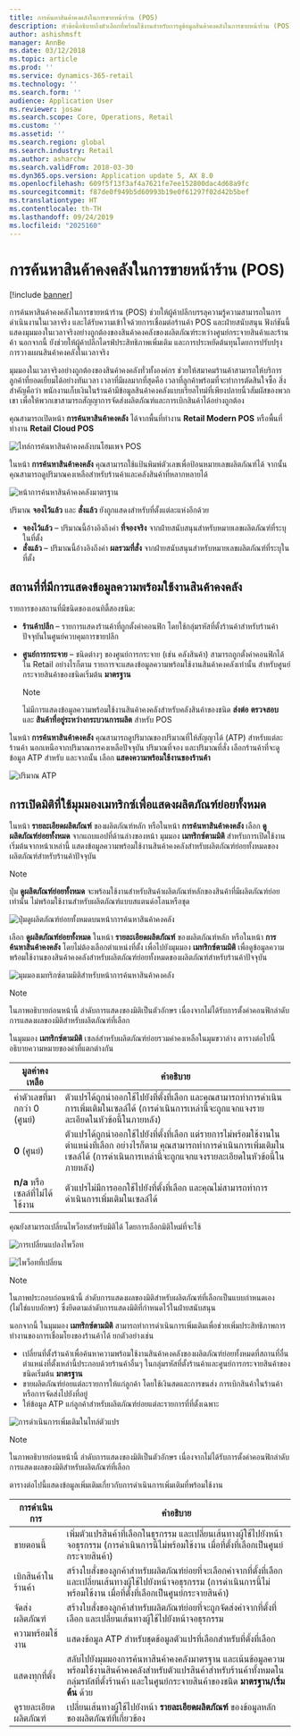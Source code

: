 ```yaml
---
title: การค้นหาสินค้าคงคลังในการขายหน้าร้าน (POS)
description: หัวข้อนี้อธิบายถึงตัวเลือกที่พร้อมใช้งานสำหรับการดูข้อมูลสินค้าคงคลังในการขายหน้าร้าน (POS)
author: ashishmsft
manager: AnnBe
ms.date: 03/12/2018
ms.topic: article
ms.prod: ''
ms.service: dynamics-365-retail
ms.technology: ''
ms.search.form: ''
audience: Application User
ms.reviewer: josaw
ms.search.scope: Core, Operations, Retail
ms.custom: ''
ms.assetid: ''
ms.search.region: global
ms.search.industry: Retail
ms.author: asharchw
ms.search.validFrom: 2018-03-30
ms.dyn365.ops.version: Application update 5, AX 8.0
ms.openlocfilehash: 609f5f13f3af4a7621fe7ee152800dac4d68a9fc
ms.sourcegitcommit: f87de0f949b5d60993b19e0f61297f02d42b5bef
ms.translationtype: HT
ms.contentlocale: th-TH
ms.lasthandoff: 09/24/2019
ms.locfileid: "2025160"
---
```

# <a name="inventory-lookup-in-the-point-of-sale-pos"></a>การค้นหาสินค้าคงคลังในการขายหน้าร้าน (POS)

[!include [banner](includes/banner.md)]

การค้นหาสินค้าคงคลังในการขายหน้าร้าน (POS) ช่วยให้ผู้ค้าปลีกบรรลุความรู้ความสามารถในการดำเนินงานในเวลาจริง และได้รับความเข้าใจด้วยการเชื่อมต่อร้านค้า POS และฝ่ายสนับสนุน ฟังก์ชันนี้แสดงมุมมองในเวลาจริงอย่างถูกต้องของสินค้าคงคลังของผลิตภัณฑ์ระหว่างศูนย์กระจายสินค้าและร้านค้า นอกจากนี้ ยังช่วยให้ผู้ค้าปลีกไดรฟ์ประสิทธิภาพเพิ่มเติม และการประหยัดต้นทุนโดยการปรับปรุงการวางแผนสินค้าคงคลังในเวลาจริง

มุมมองในเวลาจริงอย่างถูกต้องของสินค้าคงคลังทั่วทั้งองค์กร ช่วยให้สมาคมร้านค้าสามารถให้บริการลูกค้าที่ยอดเยี่ยมได้อย่างทันเวลา เวลาที่มีผลมากที่สุดคือ เวลาที่ลูกค้าพร้อมที่จะทำการตัดสินใจซื้อ สิ่งสำคัญคือว่า พนักงานเก็บเงินในร้านค้ามีข้อมูลสินค้าคงคลังแบบเรียลไทม์ที่เพียงปลายนิ้วสัมผัสของพวกเขา เพื่อให้พวกเขาสามารถสัญญาการจัดส่งผลิตภัณฑ์และการเบิกสินค้าได้อย่างถูกต้อง

คุณสามารถเปิดหน้า **การค้นหาสินค้าคงคลัง** ได้จากพื้นที่ทำงาน **Retail Modern POS** หรือพื้นที่ทำงาน **Retail Cloud POS**

![ไทล์การค้นหาสินค้าคงคลังบนโฮมเพจ POS](media/POSHomepage.png)

ในหน้า **การค้นหาสินค้าคงคลัง** คุณสามารถใช้แป้นพิมพ์ตัวเลขเพื่อป้อนหมายเลขผลิตภัณฑ์ได้ จากนั้น คุณสามารถดูปริมาณคงเหลือสำหรับร้านค้าและคลังสินค้าที่หลากหลายได้

![หน้าการค้นหาสินค้าคงคลังมาตรฐาน](media/InventoryLookUp.png)

ปริมาณ **จองไว้แล้ว** และ **สั่งแล้ว** ยังถูกแสดงสำหรับที่ตั้งแต่ละแห่งอีกด้วย

- **จองไว้แล้ว** – ปริมาณนี้อ้างอิงถึงค่า **ที่จองจริง** จากฝ่ายสนับสนุนสำหรับหมายเลขผลิตภัณฑ์ที่ระบุในที่ตั้ง
- **สั่งแล้ว** – ปริมาณนี้อ้างอิงถึงค่า **ผลรวมที่สั่ง** จากฝ่ายสนับสนุนสำหรับหมายเลขผลิตภัณฑ์ที่ระบุในที่ตั้ง

## <a name="locations-that-inventory-availability-information-is-shown-for"></a>สถานที่ที่มีการแสดงข้อมูลความพร้อมใช้งานสินค้าคงคลัง

รายการของสถานที่มีชนิดของเอนทิตี้สองชนิด:

- **ร้านค้าปลีก** – รายการแสดงร้านค้าที่ถูกตั้งค่าคอนฟิก โดยใช้กลุ่มรหัสที่ตั้งร้านค้าสำหรับร้านค้าปัจจุบันในศูนย์ควบคุมการขายปลีก
- **ศูนย์การกระจาย** – ชนิดต่างๆ ของศูนย์การกระจาย (เช่น คลังสินค้า) สามารถถูกตั้งค่าคอนฟิกได้ใน Retail อย่างไรก็ตาม รายการจะแสดงข้อมูลความพร้อมใช้งานสินค้าคงคลังเท่านั้น สำหรับศูนย์กระจายสินค้าของชนิดเริ่มต้น **มาตรฐาน**

    > [!NOTE]
    > ไม่มีการแสดงข้อมูลความพร้อมใช้งานสินค้าคงคลังสำหรับคลังสินค้าของชนิด **ส่งต่อ** **ตรวจสอบ** และ **สินค้าที่อยู่ระหว่างกระบวนการผลิต** สำหรับ POS

ในหน้า **การค้นหาสินค้าคงคลัง** คุณสามารถดูปริมาณของปริมาณที่ให้สัญญาได้ (ATP) สำหรับแต่ละร้านค้า นอกเหนือจากปริมาณการคงเหลือปัจจุบัน ปริมาณที่จอง และปริมาณที่สั่ง เลือกร้านค้าที่จะดูข้อมูล ATP สำหรับ และจากนั้น เลือก **แสดงความพร้อมใช้งานของร้านค้า**

![ปริมาณ ATP](media/ATP.png)

## <a name="opening-the-dimension-based-matrix-view-to-show-all-variants"></a>การเปิดมิติที่ใช้มุมมองเมทริกซ์เพื่อแสดงผลิตภัณฑ์ย่อยทั้งหมด

ในหน้า **รายละเอียดผลิตภัณฑ์** ของผลิตภัณฑ์หลัก หรือในหน้า **การค้นหาสินค้าคงคลัง** เลือก **ดูผลิตภัณฑ์ย่อยทั้งหมด** จากแถบแอปที่ด้านล่างของหน้า มุมมอง **เมทริกซ์ตามมิติ** สำหรับการเปิดใช้งานเริ่มต้นจากหน้าเหล่านี้ แสดงข้อมูลความพร้อมใช้งานสินค้าคงคลังสำหรับผลิตภัณฑ์ย่อยทั้งหมดของผลิตภัณฑ์สำหรับร้านค้าปัจจุบัน

> [!NOTE]
> ปุ่ม **ดูผลิตภัณฑ์ย่อยทั้งหมด** จะพร้อมใช้งานสำหรับสินค้าผลิตภัณฑ์หลักของสินค้าที่มีผลิตภัณฑ์ย่อยเท่านั้น ไม่พร้อมใช้งานสำหรับผลิตภัณฑ์แบบสแตนด์อโลนหรือชุด

![ปุ่มดูผลิตภัณฑ์ย่อยทั้งหมดบนหน้าการค้นหาสินค้าคงคลัง](media/StandardToMatrix.png)

เลือก **ดูผลิตภัณฑ์ย่อยทั้งหมด** ในหน้า **รายละเอียดผลิตภัณฑ์** ของผลิตภัณฑ์หลัก หรือในหน้า **การค้นหาสินค้าคงคลัง** โดยไม่ต้องเลือกตำแหน่งที่ตั้ง เพื่อไปยังมุมมอง **เมทริกซ์ตามมิติ** เพื่อดูข้อมูลความพร้อมใช้งานของสินค้าคงคลังสำหรับผลิตภัณฑ์ย่อยทั้งหมดของผลิตภัณฑ์สำหรับร้านค้าปัจจุบัน

![มุมมองเมทริกซ์ตามมิติสำหรับหน้าการค้นหาสินค้าคงคลัง](media/Matrix.png)

> [!NOTE]
> ในภาพอธิบายก่อนหน้านี้ ลำดับการแสดงของมิติเป็นตัวอักษร เนื่องจากไม่ได้รับการตั้งค่าคอนฟิกลำดับการแสดงผลของมิติสำหรับผลิตภัณฑ์ที่เลือก

ในมุมมอง **เมทริกซ์ตามมิติ** เซลล์สำหรับผลิตภัณฑ์ย่อยรวมค่าคงเหลือในมุมขวาล่าง ตารางต่อไปนี้อธิบายความหมายของค่าที่แตกต่างกัน

| มูลค่าคงเหลือ                            | คำอธิบาย |
|------------------------------------------|-------------|
| ค่าตัวเลขที่มากกว่า 0 (ศูนย์) | ตัวแปรได้ถูกนำออกใช้ไปยังที่ตั้งที่เลือก และคุณสามารถทำการดำเนินการเพิ่มเติมในเซลล์ได้ (การดำเนินการเหล่านี้จะถูกแจกแจงรายละเอียดในหัวข้อนี้ในภายหลัง) |
| **0** (ศูนย์)                             | ตัวแปรได้ถูกนำออกใช้ไปยังที่ตั้งที่เลือก แต่รายการไม่พร้อมใช้งานในตำแหน่งที่เลือก อย่างไรก็ตาม คุณสามารถทำการดำเนินการเพิ่มเติมในเซลล์ได้ (การดำเนินการเหล่านี้จะถูกแจกแจงรายละเอียดในหัวข้อนี้ในภายหลัง) |
| **n/a** หรือเซลล์ที่ไม่ได้ใช้งาน              | ตัวแปรไม่มีการออกใช้ไปยังที่ตั้งที่เลือก และคุณไม่สามารถทำการดำเนินการเพิ่มเติมในเซลล์ได้ |

คุณยังสามารถเปลี่ยนไพว็อทสำหรับมิติได้ โดยการเลือกมิติใหม่ที่จะใช้

![การเปลี่ยนแปลงไพว็อท](media/ChangePivot.png)

![ไพว็อทที่เปลี่ยน](media/PivotChanged.png)

> [!NOTE]
> ในภาพประกอบก่อนหน้านี้ ลำดับการแสดงผลของมิติสำหรับผลิตภัณฑ์ที่เลือกเป็นแบบกำหนดเอง (ไม่ใช่แบบอักษร) ซึ่งยึดตามลำดับการแสดงมิติที่กำหนดไว้ในฝ่ายสนับสนุน

นอกจากนี้ ในมุมมอง **เมทริกซ์ตามมิติ** สามารถทำการดำเนินการเพิ่มเติมเพื่อช่วยเพิ่มประสิทธิภาพการทำงานของการเชื่อมโยงของร้านค้าได้ ยกตัวอย่างเช่น

- เปลี่ยนที่ตั้งร้านค้าเพื่อค้นหาความพร้อมใช้งานสินค้าคงคลังของผลิตภัณฑ์ย่อยทั้งหมดที่สถานที่อื่น ตำแหน่งที่ตั้งเหล่านี้ประกอบด้วยร้านค้าอื่นๆ ในกลุ่มรหัสที่ตั้งร้านค้าและศูนย์การกระจายสินค้าของชนิดเริ่มต้น **มาตรฐาน**
- ขายผลิตภัณฑ์ย่อยแต่ละรายการให้แก่ลูกค้า โดยใช้เงินสดและการขนส่ง การเบิกสินค้าในร้านค้า หรือการจัดส่งไปยังที่อยู่
- ให้ข้อมูล ATP แก่ลูกค้าสำหรับผลิตภัณฑ์ย่อยแต่ละรายการที่ที่ตั้งเฉพาะ

![การดำเนินการเพิ่มเติมในไทล์ตัวแปร](media/VariantActions.png)

> [!NOTE]
> ในภาพอธิบายก่อนหน้านี้ ลำดับการแสดงของมิติเป็นตัวอักษร เนื่องจากไม่ได้รับการตั้งค่าคอนฟิกลำดับการแสดงผลของมิติสำหรับผลิตภัณฑ์ที่เลือก

ตารางต่อไปนี้แสดงข้อมูลเพิ่มเติมเกี่ยวกับการดำเนินการเพิ่มเติมที่พร้อมใช้งาน

| การดำเนินการ               | คำอธิบาย |
|----------------------|-------------|
| ขายตอนนี้             | เพิ่มตัวแปรสินค้าที่เลือกในธุรกรรม และเปลี่ยนเส้นทางผู้ใช้ไปยังหน้าจอธุรกรรม (การดำเนินการนี้ไม่พร้อมใช้งาน เมื่อที่ตั้งที่เลือกเป็นศูนย์กระจายสินค้า) |
| เบิกสินค้าในร้านค้า     | สร้างใบสั่งของลูกค้าสำหรับผลิตภัณฑ์ย่อยที่จะเลือกค่าจากที่ตั้งที่เลือก และเปลี่ยนเส้นทางผู้ใช้ไปยังหน้าจอธุรกรรม (การดำเนินการนี้ไม่พร้อมใช้งาน เมื่อที่ตั้งที่เลือกเป็นศูนย์กระจายสินค้า) |
| จัดส่งผลิตภัณฑ์         | สร้างใบสั่งของลูกค้าสำหรับผลิตภัณฑ์ย่อยที่จะถูกจัดส่งค่าจากที่ตั้งที่เลือก และเปลี่ยนเส้นทางผู้ใช้ไปยังหน้าจอธุรกรรม |
| ความพร้อมใช้งาน         | แสดงข้อมูล ATP สำหรับชุดข้อมูลตัวแปรที่เลือกสำหรับที่ตั้งที่เลือก |
| แสดงทุกที่ตั้ง   | สลับไปยังมุมมองการค้นหาสินค้าคงคลังมาตรฐาน และเน้นข้อมูลความพร้อมใช้งานสินค้าคงคลังสำหรับตัวแปรสินค้าสำหรับร้านค้าทั้งหมดในกลุ่มรหัสที่ตั้งร้านค้า และในศูนย์กระจายสินค้าของชนิด **มาตรฐาน/เริ่มต้น** ด้วย |
| ดูรายละเอียดผลิตภัณฑ์ | เปลี่ยนเส้นทางผู้ใช้ไปยังหน้า **รายละเอียดผลิตภัณฑ์** ของข้อมูลหลักของผลิตภัณฑ์ที่เกี่ยวข้อง |
